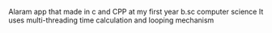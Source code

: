 Alaram app that made in c and CPP at 
my first year b.sc computer science 
It uses multi-threading time calculation and looping
mechanism 
